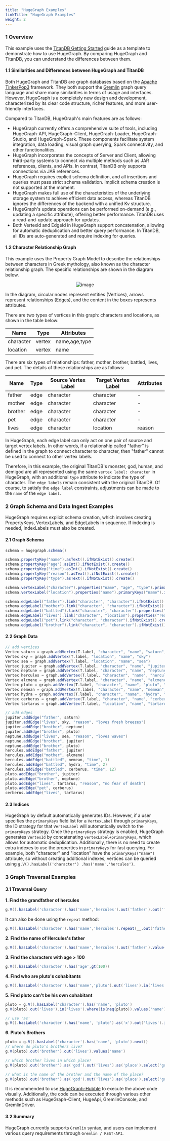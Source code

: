 ```yaml
---
title: "HugeGraph Examples"
linkTitle: "HugeGraph Examples"
weight: 2
---
```


### 1 Overview

This example uses the [TitanDB Getting Started](http://s3.thinkaurelius.com/docs/titan/1.0.0/getting-started.html) guide as a template to demonstrate how to use HugeGraph. By comparing HugeGraph and TitanDB, you can understand the differences between them.

#### 1.1 Similarities and Differences between HugeGraph and TitanDB

Both HugeGraph and TitanDB are graph databases based on the [Apache TinkerPop3](https://tinkerpop.apache.org) framework. They both support the [Gremlin](https://tinkerpop.apache.org/gremlin.html) graph query language and share many similarities in terms of usage and interfaces. However, HugeGraph is a completely new design and development, characterized by its clear code structure, richer features, and more user-friendly interfaces.

Compared to TitanDB, HugeGraph's main features are as follows:

- HugeGraph currently offers a comprehensive suite of tools, including HugeGraph-API, HugeGraph-Client, HugeGraph-Loader, HugeGraph-Studio, and HugeGraph-Spark. These components facilitate system integration, data loading, visual graph querying, Spark connectivity, and other functionalities.
- HugeGraph incorporates the concepts of Server and Client, allowing third-party systems to connect via multiple methods such as JAR references, clients, and APIs. In contrast, TitanDB only supports connections via JAR references.
- HugeGraph requires explicit schema definition, and all insertions and queries must pass strict schema validation. Implicit schema creation is not supported at the moment.
- HugeGraph makes full use of the characteristics of the underlying storage system to achieve efficient data access, whereas TitanDB ignores the differences of the backend with a unified Kv structure.
- HugeGraph's update operations can be performed on-demand (e.g., updating a specific attribute), offering better performance. TitanDB uses a read-and-update approach for updates.
- Both VertexId and EdgeId in HugeGraph support concatenation, allowing for automatic deduplication and better query performance. In TitanDB, all IDs are auto-generated and require indexing for queries.

#### 1.2 Character Relationship Graph

This example uses the Property Graph Model to describe the relationships between characters in Greek mythology, also known as the character relationship graph. The specific relationships are shown in the diagram below.

<div style="text-align: center;">
  <img src="/docs/images/graph-of-gods.png" alt="image">
</div>


In the diagram, circular nodes represent entities (Vertices), arrows represent relationships (Edges), and the content in the boxes represents attributes.

There are two types of vertices in this graph: characters and locations, as shown in the table below:

| Name        | Type     | Attributes            |
|-----------|--------|---------------|
| character | vertex | name,age,type |
| location  | vertex | name          |

There are six types of relationships: father, mother, brother, battled, lives, and pet. The details of these relationships are as follows:

| Name      | Type   | Source Vertex Label | Target Vertex Label | Attributes     |
|---------|------|---------------------|---------------------|--------|
| father  | edge | character           | character           | -      |
| mother  | edge | character           | character           | -      |
| brother | edge | character           | character           | -      |
| pet     | edge | character           | character           | -      |
| lives   | edge | character           | location            | reason |

In HugeGraph, each edge label can only act on one pair of source and target vertex labels. In other words, if a relationship called "father" is defined in the graph to connect character to character, then "father" cannot be used to connect to other vertex labels.

Therefore, in this example, the original TitanDB's monster, god, human, and demigod are all represented using the same `vertex label: character` in HugeGraph, with an additional `type` attribute to indicate the type of character. The `edge labels` remain consistent with the original TitanDB. Of course, to satisfy the `edge label` constraints, adjustments can be made to the `name` of the `edge label`.

### 2 Graph Schema and Data Ingest Examples

HugeGraph requires explicit schema creation, which involves creating PropertyKeys, VertexLabels, and EdgeLabels in sequence. If indexing is needed, IndexLabels must also be created.

#### 2.1 Graph Schema

```groovy
schema = hugegraph.schema()

schema.propertyKey("name").asText().ifNotExist().create()
schema.propertyKey("age").asInt().ifNotExist().create()
schema.propertyKey("time").asInt().ifNotExist().create()
schema.propertyKey("reason").asText().ifNotExist().create()
schema.propertyKey("type").asText().ifNotExist().create()

schema.vertexLabel("character").properties("name", "age", "type").primaryKeys("name").nullableKeys("age").ifNotExist().create()
schema.vertexLabel("location").properties("name").primaryKeys("name").ifNotExist().create()

schema.edgeLabel("father").link("character", "character").ifNotExist().create()
schema.edgeLabel("mother").link("character", "character").ifNotExist().create()
schema.edgeLabel("battled").link("character", "character").properties("time").ifNotExist().create()
schema.edgeLabel("lives").link("character", "location").properties("reason").nullableKeys("reason").ifNotExist().create()
schema.edgeLabel("pet").link("character", "character").ifNotExist().create()
schema.edgeLabel("brother").link("character", "character").ifNotExist().create()
```

#### 2.2 Graph Data

```groovy
// add vertices
Vertex saturn = graph.addVertex(T.label, "character", "name", "saturn", "age", 10000, "type", "titan")
Vertex sky = graph.addVertex(T.label, "location", "name", "sky")
Vertex sea = graph.addVertex(T.label, "location", "name", "sea")
Vertex jupiter = graph.addVertex(T.label, "character", "name", "jupiter", "age", 5000, "type", "god")
Vertex neptune = graph.addVertex(T.label, "character", "name", "neptune", "age", 4500, "type", "god")
Vertex hercules = graph.addVertex(T.label, "character", "name", "hercules", "age", 30, "type", "demigod")
Vertex alcmene = graph.addVertex(T.label, "character", "name", "alcmene", "age", 45, "type", "human")
Vertex pluto = graph.addVertex(T.label, "character", "name", "pluto", "age", 4000, "type", "god")
Vertex nemean = graph.addVertex(T.label, "character", "name", "nemean", "type", "monster")
Vertex hydra = graph.addVertex(T.label, "character", "name", "hydra", "type", "monster")
Vertex cerberus = graph.addVertex(T.label, "character", "name", "cerberus", "type", "monster")
Vertex tartarus = graph.addVertex(T.label, "location", "name", "tartarus")

// add edges
jupiter.addEdge("father", saturn)
jupiter.addEdge("lives", sky, "reason", "loves fresh breezes")
jupiter.addEdge("brother", neptune)
jupiter.addEdge("brother", pluto)
neptune.addEdge("lives", sea, "reason", "loves waves")
neptune.addEdge("brother", jupiter)
neptune.addEdge("brother", pluto)
hercules.addEdge("father", jupiter)
hercules.addEdge("mother", alcmene)
hercules.addEdge("battled", nemean, "time", 1)
hercules.addEdge("battled", hydra, "time", 2)
hercules.addEdge("battled", cerberus, "time", 12)
pluto.addEdge("brother", jupiter)
pluto.addEdge("brother", neptune)
pluto.addEdge("lives", tartarus, "reason", "no fear of death")
pluto.addEdge("pet", cerberus)
cerberus.addEdge("lives", tartarus)
```

#### 2.3 Indices

HugeGraph by default automatically generates IDs. However, if a user specifies the `primaryKeys` field list for a `VertexLabel` through `primaryKeys`, the ID strategy for that `VertexLabel` will automatically switch to the `primaryKeys` strategy. Once the `primaryKeys` strategy is enabled, HugeGraph generates `VertexId` by concatenating `vertexLabel+primaryKeys`, which allows for automatic deduplication. Additionally, there is no need to create extra indexes to use the properties in `primaryKeys` for fast querying. For example, both "character" and "location" have the `primaryKeys("name")` attribute, so without creating additional indexes, vertices can be queried using `g.V().hasLabel('character') .has('name','hercules')`.

### 3 Graph Traversal Examples

#### 3.1 Traversal Query

**1\. Find the grandfather of hercules**

```groovy
g.V().hasLabel('character').has('name','hercules').out('father').out('father')
```

It can also be done using the `repeat` method:

```groovy
g.V().hasLabel('character').has('name','hercules').repeat(__.out('father')).times(2)
```

**2\. Find the name of Hercules's father**

```groovy
g.V().hasLabel('character').has('name','hercules').out('father').value('name')
```

**3\. Find the characters with age > 100**

```groovy
g.V().hasLabel('character').has('age',gt(100))
```

**4\. Find who are pluto's cohabitants**

```groovy
g.V().hasLabel('character').has('name','pluto').out('lives').in('lives').values('name')
```

**5\. Find pluto can't be his own cohabitant**

```groovy
pluto = g.V().hasLabel('character').has('name', 'pluto')
g.V(pluto).out('lives').in('lives').where(is(neq(pluto)).values('name')

// use 'as'
g.V().hasLabel('character').has('name', 'pluto').as('x').out('lives').in('lives').where(neq('x')).values('name')
```

**6\. Pluto's Brothers**

```groovy
pluto = g.V().hasLabel('character').has('name', 'pluto').next()
// where do pluto's brothers live?
g.V(pluto).out('brother').out('lives').values('name')

// which brother lives in which place?
g.V(pluto).out('brother').as('god').out('lives').as('place').select('god','place')

// what is the name of the brother and the name of the place?
g.V(pluto).out('brother').as('god').out('lives').as('place').select('god','place').by('name')
```

It is recommended to use [HugeGraph-Hubble](/cn/docs/quickstart/toolchain/hugegraph-hubble) to execute the above code visually. Additionally, the code can be executed through various other methods such as HugeGraph-Client, HugeApi, GremlinConsole, and GremlinDriver.

#### 3.2 Summary

HugeGraph currently supports `Gremlin` syntax, and users can implement various query requirements through `Gremlin / REST-API`.
